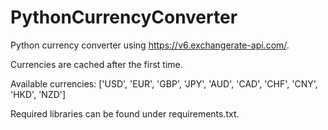 # PythonCurrencyConverter

Python currency converter using https://v6.exchangerate-api.com/.

Currencies are cached after the first time.

Available currencies: ['USD', 'EUR', 'GBP', 'JPY', 'AUD', 'CAD', 'CHF', 'CNY', 'HKD', 'NZD']

Required libraries can be found under requirements.txt.

